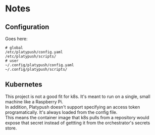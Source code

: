 # Notes

## Configuration 

Goes here:
```Shell
# global
/etc/platypush/config.yaml
/etc/platypush/scripts/
# user
~/.config/platypush/config.yaml
~/.config/platypush/scripts/
```

## Kubernetes

This project is not a good fit for k8s. It's meant to run on a single, small machine like a Raspberry Pi.  
In addition, Platypush doesn't support specifying an access token programatically. It's always loaded from the config file.  
This means the container image that k8s pulls from a repository would expose that secret instead of gettting it from the orchestrator's secrets store.  




